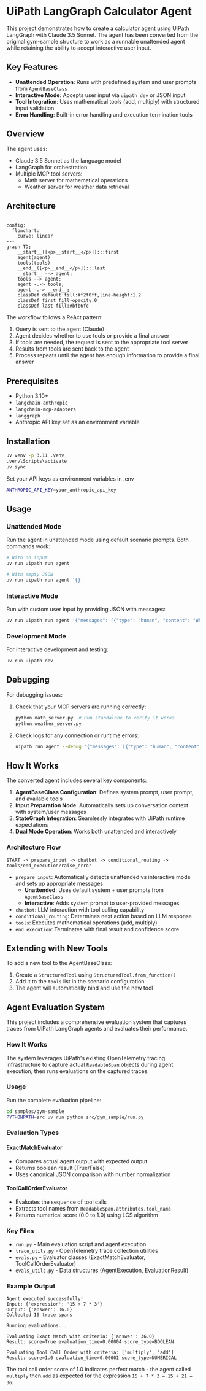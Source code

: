 # UiPath LangGraph Calculator Agent

This project demonstrates how to create a calculator agent using UiPath LangGraph with Claude 3.5 Sonnet. The agent has been converted from the original gym-sample structure to work as a runnable unattended agent while retaining the ability to accept interactive user input.

## Key Features

- **Unattended Operation**: Runs with predefined system and user prompts from `AgentBaseClass`
- **Interactive Mode**: Accepts user input via `uipath dev` or JSON input
- **Tool Integration**: Uses mathematical tools (add, multiply) with structured input validation
- **Error Handling**: Built-in error handling and execution termination tools

## Overview

The agent uses:
- Claude 3.5 Sonnet as the language model
- LangGraph for orchestration
- Multiple MCP tool servers:
  - Math server for mathematical operations
  - Weather server for weather data retrieval

## Architecture

```mermaid
---
config:
  flowchart:
    curve: linear
---
graph TD;
	__start__([<p>__start__</p>]):::first
	agent(agent)
	tools(tools)
	__end__([<p>__end__</p>]):::last
	__start__ --> agent;
	tools --> agent;
	agent -.-> tools;
	agent -.-> __end__;
	classDef default fill:#f2f0ff,line-height:1.2
	classDef first fill-opacity:0
	classDef last fill:#bfb6fc
```

The workflow follows a ReAct pattern:
1. Query is sent to the agent (Claude)
2. Agent decides whether to use tools or provide a final answer
3. If tools are needed, the request is sent to the appropriate tool server
4. Results from tools are sent back to the agent
5. Process repeats until the agent has enough information to provide a final answer

## Prerequisites

- Python 3.10+
- `langchain-anthropic`
- `langchain-mcp-adapters`
- `langgraph`
- Anthropic API key set as an environment variable

## Installation

```bash
uv venv -p 3.11 .venv
.venv\Scripts\activate
uv sync
```

Set your API keys as environment variables in .env

```bash
ANTHROPIC_API_KEY=your_anthropic_api_key
```

## Usage

### Unattended Mode
Run the agent in unattended mode using default scenario prompts. Both commands work:

```bash
# With no input
uv run uipath run agent

# With empty JSON
uv run uipath run agent '{}'
```

### Interactive Mode
Run with custom user input by providing JSON with messages:

```bash
uv run uipath run agent '{"messages": [{"type": "human", "content": "What is 25 * 4 + 10?"}]}'
```

### Development Mode
For interactive development and testing:

```bash
uv run uipath dev
```

## Debugging

For debugging issues:

1. Check that your MCP servers are running correctly:
   ```bash
   python math_server.py  # Run standalone to verify it works
   python weather_server.py
   ```

2. Check logs for any connection or runtime errors:
   ```bash
   uipath run agent --debug '{"messages": [{"type": "human", "content": "What is 2+2"}]}'
   ```

## How It Works

The converted agent includes several key components:

1. **AgentBaseClass Configuration**: Defines system prompt, user prompt, and available tools
2. **Input Preparation Node**: Automatically sets up conversation context with system/user messages
3. **StateGraph Integration**: Seamlessly integrates with UiPath runtime expectations
4. **Dual Mode Operation**: Works both unattended and interactively

### Architecture Flow

```
START -> prepare_input -> chatbot -> conditional_routing -> tools/end_execution/raise_error
```

- `prepare_input`: Automatically detects unattended vs interactive mode and sets up appropriate messages
  - **Unattended**: Uses default system + user prompts from `AgentBaseClass`
  - **Interactive**: Adds system prompt to user-provided messages
- `chatbot`: LLM interaction with tool calling capability
- `conditional_routing`: Determines next action based on LLM response
- `tools`: Executes mathematical operations (add, multiply)
- `end_execution`: Terminates with final result and confidence score

## Extending with New Tools

To add a new tool to the AgentBaseClass:

1. Create a `StructuredTool` using `StructuredTool.from_function()`
2. Add it to the `tools` list in the scenario configuration
3. The agent will automatically bind and use the new tool

## Agent Evaluation System

This project includes a comprehensive evaluation system that captures traces from UiPath LangGraph agents and evaluates their performance.

### How It Works

The system leverages UiPath's existing OpenTelemetry tracing infrastructure to capture actual `ReadableSpan` objects during agent execution, then runs evaluations on the captured traces.

### Usage

Run the complete evaluation pipeline:

```bash
cd samples/gym-sample
PYTHONPATH=src uv run python src/gym_sample/run.py
```

### Evaluation Types

#### ExactMatchEvaluator
- Compares actual agent output with expected output
- Returns boolean result (True/False)
- Uses canonical JSON comparison with number normalization

#### ToolCallOrderEvaluator
- Evaluates the sequence of tool calls
- Extracts tool names from `ReadableSpan.attributes.tool_name`
- Returns numerical score (0.0 to 1.0) using LCS algorithm

### Key Files

- `run.py` - Main evaluation script and agent execution
- `trace_utils.py` - OpenTelemetry trace collection utilities
- `evals.py` - Evaluator classes (ExactMatchEvaluator, ToolCallOrderEvaluator)
- `evals_utils.py` - Data structures (AgentExecution, EvaluationResult)

### Example Output

```
Agent executed successfully!
Input: {'expression': '15 + 7 * 3'}
Output: {'answer': 36.0}
Collected 16 trace spans

Running evaluations...

Evaluating Exact Match with criteria: {'answer': 36.0}
Result: score=True evaluation_time=0.00004 score_type=BOOLEAN

Evaluating Tool Call Order with criteria: ['multiply', 'add']
Result: score=1.0 evaluation_time=0.00001 score_type=NUMERICAL
```

The tool call order score of 1.0 indicates perfect match - the agent called `multiply` then `add` as expected for the expression `15 + 7 * 3 = 15 + 21 = 36`.
